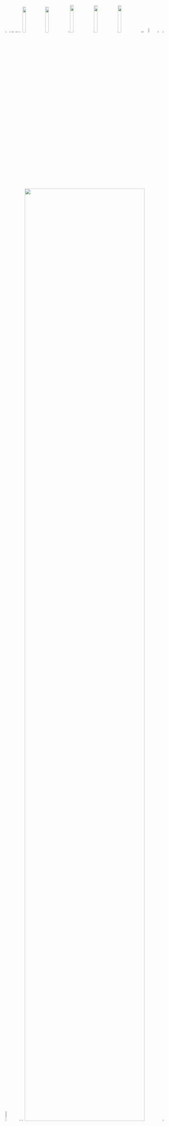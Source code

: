 <picture><source media="(prefers-color-scheme: light)" srcset="https://leonsilicon.github.io/leonsilicon/generator/generated/42d246e86dbd4a939d9ccc6591219bcc57d6183956a6246c35d1be6df80379de6dc778b625a5ca42a5fe7e3c2e8becdc57956223d8f0c57541d751058e937369.png"><source media="(prefers-color-scheme: dark)" srcset="https://leonsilicon.github.io/leonsilicon/generator/generated/6b167f71a782362752b814be67a46b262f0c4ee2dce9500fd24df9311bee952feb206b2402e964e769e77a5884dbb69f9ca52ec778fbc3e705c48cd57eb9dfa8.png"><img src="https://leonsilicon.github.io/leonsilicon/generator/generated/42d246e86dbd4a939d9ccc6591219bcc57d6183956a6246c35d1be6df80379de6dc778b625a5ca42a5fe7e3c2e8becdc57956223d8f0c57541d751058e937369.png" width="2.4822695035460995%" /></picture><a href="#js-contribution-activity"><picture><source media="(prefers-color-scheme: light)" srcset="https://leonsilicon.github.io/leonsilicon/generator/generated/d3d8559acdac9fc85ced576830bafd7b6054c216a3617652f365cbe1a91e5262156d8fbab4839ed3115d4887f244c883cce95b9b506e0ea5529044244658c8aa.png"><source media="(prefers-color-scheme: dark)" srcset="https://leonsilicon.github.io/leonsilicon/generator/generated/0e4cc93fce5aa568da6ce76830853d9cbbc0993c56bb92d5e7bf1bdad06ff401c0b097dd58a67835a23ac0b3cd9b2503fa76ad4206b83212c3768a238467deb3.png"><img src="https://leonsilicon.github.io/leonsilicon/generator/generated/d3d8559acdac9fc85ced576830bafd7b6054c216a3617652f365cbe1a91e5262156d8fbab4839ed3115d4887f244c883cce95b9b506e0ea5529044244658c8aa.png" width="1.4184397163120568%" /></picture></a><picture><source media="(prefers-color-scheme: light)" srcset="https://leonsilicon.github.io/leonsilicon/generator/generated/becc65165b902b95c14ae12bb2eb936e39ae7ad5a983b2c852ad0e49b3e64a09a7da09590d94cb0a40269fea2b2a5caa90ddae87f20719ef25d4b2a5d16c3f81.png"><source media="(prefers-color-scheme: dark)" srcset="https://leonsilicon.github.io/leonsilicon/generator/generated/7fbbe36fef3ff0896a30964782c7d9836c84e98d5e6ec86be12ca676c252addaeedc1a2d15f06bf6f428959c691a500fd7b2ef287777934d4c33d628ebbb1c00.png"><img src="https://leonsilicon.github.io/leonsilicon/generator/generated/becc65165b902b95c14ae12bb2eb936e39ae7ad5a983b2c852ad0e49b3e64a09a7da09590d94cb0a40269fea2b2a5caa90ddae87f20719ef25d4b2a5d16c3f81.png" width="0.9456264775413712%" /></picture><a href="#-the-above-image-is-interactive-try-clicking-on-the-tabs-"><picture><source media="(prefers-color-scheme: light)" srcset="https://leonsilicon.github.io/leonsilicon/generator/generated/1b0c29f41cdd662baacb6a760d01fede85ce0ca131e57560d7313ddb78effadf3fd11d32b28df184006d90cc3cbe29e1021de694d0698ebca5395792e0c6859a.png"><source media="(prefers-color-scheme: dark)" srcset="https://leonsilicon.github.io/leonsilicon/generator/generated/1b4138c079e1db237af31e6cfd1ad0b242398827624defff86a1b7a89fdd556cd817e199df9ae081f8f8fa134788cd7edf136665487aa49e4c2d897d7da791f2.png"><img src="https://leonsilicon.github.io/leonsilicon/generator/generated/1b0c29f41cdd662baacb6a760d01fede85ce0ca131e57560d7313ddb78effadf3fd11d32b28df184006d90cc3cbe29e1021de694d0698ebca5395792e0c6859a.png" width="1.4184397163120568%" /></picture></a><picture><source media="(prefers-color-scheme: light)" srcset="https://leonsilicon.github.io/leonsilicon/generator/generated/becc65165b902b95c14ae12bb2eb936e39ae7ad5a983b2c852ad0e49b3e64a09a7da09590d94cb0a40269fea2b2a5caa90ddae87f20719ef25d4b2a5d16c3f81.png"><source media="(prefers-color-scheme: dark)" srcset="https://leonsilicon.github.io/leonsilicon/generator/generated/7fbbe36fef3ff0896a30964782c7d9836c84e98d5e6ec86be12ca676c252addaeedc1a2d15f06bf6f428959c691a500fd7b2ef287777934d4c33d628ebbb1c00.png"><img src="https://leonsilicon.github.io/leonsilicon/generator/generated/becc65165b902b95c14ae12bb2eb936e39ae7ad5a983b2c852ad0e49b3e64a09a7da09590d94cb0a40269fea2b2a5caa90ddae87f20719ef25d4b2a5d16c3f81.png" width="0.9456264775413712%" /></picture><a href="https://github.com/leonsilicon/leonsilicon/blob/main/readme.markdown"><picture><source media="(prefers-color-scheme: light)" srcset="https://leonsilicon.github.io/leonsilicon/generator/generated/e1374e691e855004cb3ee553567c68cc83f8a1509555889102e015f4e7ed0f39246cbcbba092b71da4f81988b2d391922df1638de2fb1b8eeaf0442b087c2b3e.png"><source media="(prefers-color-scheme: dark)" srcset="https://leonsilicon.github.io/leonsilicon/generator/generated/3369df70373213ef608cb491433601c05448ceffcaa8f6dc9c97bcbc2c6532f328346b1fb8d91990d9fa964d8896fe81022c698468e11322011bafaea52bf062.png"><img src="https://leonsilicon.github.io/leonsilicon/generator/generated/e1374e691e855004cb3ee553567c68cc83f8a1509555889102e015f4e7ed0f39246cbcbba092b71da4f81988b2d391922df1638de2fb1b8eeaf0442b087c2b3e.png" width="1.4184397163120568%" /></picture></a><picture><source media="(prefers-color-scheme: light)" srcset="https://leonsilicon.github.io/leonsilicon/generator/generated/e33eb9fbc7c484e2fcbcdb515899b179e0f482c4232c9da0eefd41ae4db2bbb0a1eb0c7508c6ed838775e1d43c961dd7556c816e4c8b66c2c4ccbc5afd020ba5.png"><source media="(prefers-color-scheme: dark)" srcset="https://leonsilicon.github.io/leonsilicon/generator/generated/4083ca44d8fbdf77750f618cf8a2406bf67b8a785e5c9e1b15735885b15e6ebfbb88780c13feb22609cf959c2a76ed8fcd88f98700e9591121c1bbd41d9455b4.png"><img src="https://leonsilicon.github.io/leonsilicon/generator/generated/e33eb9fbc7c484e2fcbcdb515899b179e0f482c4232c9da0eefd41ae4db2bbb0a1eb0c7508c6ed838775e1d43c961dd7556c816e4c8b66c2c4ccbc5afd020ba5.png" width="2.2458628841607564%" /></picture><a href="https://leonsilicon.com"><picture><source media="(prefers-color-scheme: light)" srcset="https://leonsilicon.github.io/leonsilicon/generator/generated/c018dd35c73a7ccf815cf5d3ec1d4ce842149c3773dbc4ad3547f7cc36871fa0b0b5902f9b84feff3c82447a42424b4fa5caf2e55add999627d39326f55812a9.png"><source media="(prefers-color-scheme: dark)" srcset="https://leonsilicon.github.io/leonsilicon/generator/generated/e2ad626bf8fd369bb48b4afa352ad9055d275461ac07e2d49452dc1ab14f5615c8e75dc188542758f7cd33577bcbb96e7fcf53526730f0205728e133b2bab396.png"><img src="https://leonsilicon.github.io/leonsilicon/generator/generated/c018dd35c73a7ccf815cf5d3ec1d4ce842149c3773dbc4ad3547f7cc36871fa0b0b5902f9b84feff3c82447a42424b4fa5caf2e55add999627d39326f55812a9.png" width="14.420803782505912%" /></picture></a><a href="https://tiktok.com/@leonsilicon"><picture><source media="(prefers-color-scheme: light)" srcset="https://leonsilicon.github.io/leonsilicon/generator/generated/9aed9e0d30d8607161a086e8b304602ea470a4aa3168bf77f64de9d518b80c85940a85133fb13aa667dfd61d1a7c3d857832dd8539418f895017b482ea9aeee2.png"><source media="(prefers-color-scheme: dark)" srcset="https://leonsilicon.github.io/leonsilicon/generator/generated/7b5890a8dd68d900791f8f73af0fff3fe0a4e78eda8adc8bb64f471bad5869f038ae32a6b4ff819d0f23dbea3b156f9cf8b7a59aeee5025e721a969cfba5b3e6.png"><img src="https://leonsilicon.github.io/leonsilicon/generator/generated/9aed9e0d30d8607161a086e8b304602ea470a4aa3168bf77f64de9d518b80c85940a85133fb13aa667dfd61d1a7c3d857832dd8539418f895017b482ea9aeee2.png" width="14.420803782505912%" /></picture></a><picture><source media="(prefers-color-scheme: light)" srcset="https://leonsilicon.github.io/leonsilicon/generator/generated/ac9ab6045061f5b96557bc3d9b3fb2630a1c052990c555ecd4265eff470e0dc033d1df78be97564abd51c3c62efdf88166ac8af179a8ffc5fd2578171039ad68.png"><source media="(prefers-color-scheme: dark)" srcset="https://leonsilicon.github.io/leonsilicon/generator/generated/5e6f9fc4ad31baa9d3d9eed3842fe36490776d3507a8fedafb9bc515f08896d36b9d6bf0b2989b03de3e90311474ade689d9dec18ef404524bbf54a28cb2fa96.png"><img src="https://leonsilicon.github.io/leonsilicon/generator/generated/ac9ab6045061f5b96557bc3d9b3fb2630a1c052990c555ecd4265eff470e0dc033d1df78be97564abd51c3c62efdf88166ac8af179a8ffc5fd2578171039ad68.png" width="1.1820330969267139%" /></picture><a href="https://instagram.com/leonsilicon"><picture><source media="(prefers-color-scheme: light)" srcset="https://leonsilicon.github.io/leonsilicon/generator/generated/70fe32567f4c1575937f35e9f0ed850ecab161eb2b5e6267541b6b7042c3ee08710ad3c1b9dcc4b5d533979dc07dc48f886c3fae327e34d072c55c26b436809c.png"><source media="(prefers-color-scheme: dark)" srcset="https://leonsilicon.github.io/leonsilicon/generator/generated/ba54ffe367904eaad340121ae3dcbd0676dd125fad97c80372ffb097e58d34d2cc1149d8bfb0a3df9db539f31356dbeb602265b6c749b564c3e1169ca83c367f.png"><img src="https://leonsilicon.github.io/leonsilicon/generator/generated/70fe32567f4c1575937f35e9f0ed850ecab161eb2b5e6267541b6b7042c3ee08710ad3c1b9dcc4b5d533979dc07dc48f886c3fae327e34d072c55c26b436809c.png" width="14.893617021276595%" /></picture></a><picture><source media="(prefers-color-scheme: light)" srcset="https://leonsilicon.github.io/leonsilicon/generator/generated/61f0fac5bf85961cb7a7ccc001c9b76104517716b402122d8c130c9c2a8a52a71c217722d31e8d96c6a0d360b7b0129e1cb9501d0a210ec34591bb4aa9b6ade8.png"><source media="(prefers-color-scheme: dark)" srcset="https://leonsilicon.github.io/leonsilicon/generator/generated/c6c8f7599362a9d397a2bb4e245c044b80f852f5726b4be132d65f05640042c04d61f10eff753dc17e67cef95c06ffd44b6a75a0aec27088235f08bb672b8b66.png"><img src="https://leonsilicon.github.io/leonsilicon/generator/generated/61f0fac5bf85961cb7a7ccc001c9b76104517716b402122d8c130c9c2a8a52a71c217722d31e8d96c6a0d360b7b0129e1cb9501d0a210ec34591bb4aa9b6ade8.png" width="0.2364066193853428%" /></picture><a href="https://x.com/leonsilicon"><picture><source media="(prefers-color-scheme: light)" srcset="https://leonsilicon.github.io/leonsilicon/generator/generated/e9702fc0c3ae564ae3caacb650c529a6872265be9ba60c7ebced9772f3ae1dd742f85b15bdbaed3092e8029eb1b19fccd87b2e379f32fdeff983857f78b0b96a.png"><source media="(prefers-color-scheme: dark)" srcset="https://leonsilicon.github.io/leonsilicon/generator/generated/0ab47f90f2ba9d2736e9773e4db759746245c1f842d5c2f932ea4638b3afa37f17c85195a954fe51d4947b5e30c6f2b9f134ba25d8d550296a668ff455e4fe4d.png"><img src="https://leonsilicon.github.io/leonsilicon/generator/generated/e9702fc0c3ae564ae3caacb650c529a6872265be9ba60c7ebced9772f3ae1dd742f85b15bdbaed3092e8029eb1b19fccd87b2e379f32fdeff983857f78b0b96a.png" width="14.775413711583923%" /></picture></a><picture><source media="(prefers-color-scheme: light)" srcset="https://leonsilicon.github.io/leonsilicon/generator/generated/61f0fac5bf85961cb7a7ccc001c9b76104517716b402122d8c130c9c2a8a52a71c217722d31e8d96c6a0d360b7b0129e1cb9501d0a210ec34591bb4aa9b6ade8.png"><source media="(prefers-color-scheme: dark)" srcset="https://leonsilicon.github.io/leonsilicon/generator/generated/c6c8f7599362a9d397a2bb4e245c044b80f852f5726b4be132d65f05640042c04d61f10eff753dc17e67cef95c06ffd44b6a75a0aec27088235f08bb672b8b66.png"><img src="https://leonsilicon.github.io/leonsilicon/generator/generated/61f0fac5bf85961cb7a7ccc001c9b76104517716b402122d8c130c9c2a8a52a71c217722d31e8d96c6a0d360b7b0129e1cb9501d0a210ec34591bb4aa9b6ade8.png" width="0.2364066193853428%" /></picture><a href="https://youtube.com/@leonsilicon"><picture><source media="(prefers-color-scheme: light)" srcset="https://leonsilicon.github.io/leonsilicon/generator/generated/72087ee1841ebceb7a7e3d0074db7bc2dd946bbf32fdf2c330272642b7bf8138d2a7ff02c02912a3b87b9e54c2574f8c812e119406762bcbaa48f59627750ad7.png"><source media="(prefers-color-scheme: dark)" srcset="https://leonsilicon.github.io/leonsilicon/generator/generated/17db144e07845a7629acb8820f238168962e0c395ad8717f1c9e122004d879a640972cb0cd2719a58527e5290b1b3ccf8551281ec673f946067503e33ea74009.png"><img src="https://leonsilicon.github.io/leonsilicon/generator/generated/72087ee1841ebceb7a7e3d0074db7bc2dd946bbf32fdf2c330272642b7bf8138d2a7ff02c02912a3b87b9e54c2574f8c812e119406762bcbaa48f59627750ad7.png" width="14.775413711583923%" /></picture></a><picture><source media="(prefers-color-scheme: light)" srcset="https://leonsilicon.github.io/leonsilicon/generator/generated/7116c8cce1b06da22a028d01ab9c3a317c8ce04e270e2497b5d08ed40cc0e3bebafaee0a4e1a13ce636db81744490236766f24225ff999ef3989307108b7dd30.png"><source media="(prefers-color-scheme: dark)" srcset="https://leonsilicon.github.io/leonsilicon/generator/generated/21fa75ec5944889de62e3488a435d125bb1a87fcb1d2c388da1b7263a97360ac7e00bdfe778040b478b0c3d443794a32a049a50e4b41bccecc94b49c0048f732.png"><img src="https://leonsilicon.github.io/leonsilicon/generator/generated/7116c8cce1b06da22a028d01ab9c3a317c8ce04e270e2497b5d08ed40cc0e3bebafaee0a4e1a13ce636db81744490236766f24225ff999ef3989307108b7dd30.png" width="0.7092198581560284%" /></picture><a href="https://github.com/leonsilicon/leonsilicon/issues/new"><picture><source media="(prefers-color-scheme: light)" srcset="https://leonsilicon.github.io/leonsilicon/generator/generated/d301f7ad490c44c1fa0ebee997ff66c508db85fc2a26ba4960cc260b4fe5166fb85146d397cc8fc4f5707bc2d2ad590d819a3199c794e5a7d8af9a19136cc10b.png"><source media="(prefers-color-scheme: dark)" srcset="https://leonsilicon.github.io/leonsilicon/generator/generated/4cd9a0841afc4023b81d3f1660588c2f358c279943176704c96587f70fad40cad19f2c4363b814f61150d246aafb975ebfcdded6a7fee073e208a9e640dfd4b6.png"><img src="https://leonsilicon.github.io/leonsilicon/generator/generated/d301f7ad490c44c1fa0ebee997ff66c508db85fc2a26ba4960cc260b4fe5166fb85146d397cc8fc4f5707bc2d2ad590d819a3199c794e5a7d8af9a19136cc10b.png" width="3.546099290780142%" /></picture></a><picture><source media="(prefers-color-scheme: light)" srcset="https://leonsilicon.github.io/leonsilicon/generator/generated/3ce1fba71d1d7b2fd7ccb45edcbf2119bf4df09a87a307b0658cd19981b9e2b45a38892113bedd4658085abbaf38321cbbb06fc683a3f294f59a6e065bddb5ee.png"><source media="(prefers-color-scheme: dark)" srcset="https://leonsilicon.github.io/leonsilicon/generator/generated/75fa467c99bc1f3c387ae7964292d5fe84a96883f38297eeb2d4ef6dbb47693be7b96b42d310d040dfa73fbef18b237a07e5e20772f5693f4d3e34d56e43f79d.png"><img src="https://leonsilicon.github.io/leonsilicon/generator/generated/3ce1fba71d1d7b2fd7ccb45edcbf2119bf4df09a87a307b0658cd19981b9e2b45a38892113bedd4658085abbaf38321cbbb06fc683a3f294f59a6e065bddb5ee.png" width="5.91016548463357%" /></picture><a href="https://github.com/leonsilicon/leonsilicon/tree/main/generator"><picture><source media="(prefers-color-scheme: light)" srcset="https://leonsilicon.github.io/leonsilicon/generator/generated/a055d153064d9cb416000409251c4f805f395483a391ff315816aaef1a9efbae45787ed82302f778d74ba998813df61bf417299d1ddfcefc037530cff04ba2a3.png"><source media="(prefers-color-scheme: dark)" srcset="https://leonsilicon.github.io/leonsilicon/generator/generated/3724b78c09c2c9f9a5d80dd6738fa002aef456705f44661a42013185665a59ca98bde4b994d634237491c47e8396aeb693ecbb2d5b8da633ccac3664f32ea303.png"><img src="https://leonsilicon.github.io/leonsilicon/generator/generated/a055d153064d9cb416000409251c4f805f395483a391ff315816aaef1a9efbae45787ed82302f778d74ba998813df61bf417299d1ddfcefc037530cff04ba2a3.png" width="3.309692671394799%" /></picture></a><picture><source media="(prefers-color-scheme: light)" srcset="https://leonsilicon.github.io/leonsilicon/generator/generated/b49409a7335281d6e5fd1e3a3c64ebe47f302aa200e6c71a30f8c562c2bf29a6c958cc91afbd3baa6dcb95f27a7bc6b96a40d620fb9cd44502f1e0dd716bfef1.png"><source media="(prefers-color-scheme: dark)" srcset="https://leonsilicon.github.io/leonsilicon/generator/generated/2f4923e634c47f3c701d2cbe5d40b1ec9afa61b72a47e048071ee4bc62d1c873a252b0de5b0c51c202cb18fecb65488d47b77ca5638b8f50a096da805bcaa687.png"><img src="https://leonsilicon.github.io/leonsilicon/generator/generated/b49409a7335281d6e5fd1e3a3c64ebe47f302aa200e6c71a30f8c562c2bf29a6c958cc91afbd3baa6dcb95f27a7bc6b96a40d620fb9cd44502f1e0dd716bfef1.png" width="0.7092198581560284%" /></picture><picture><source media="(prefers-color-scheme: light)" srcset="https://leonsilicon.github.io/leonsilicon/generator/generated/b20e3b9550b287170be295868f65edac3d4189eae1578aba49d5cab2a69097daf6c5ddf66f8c5300f420b6a3c2f98febbe30091fe23d21e295d0dd825062a45b.png"><source media="(prefers-color-scheme: dark)" srcset="https://leonsilicon.github.io/leonsilicon/generator/generated/09be9b1155de0f2d94cfe9598691acec4a1672be379f0303905dfab2a6489d5bd7c411f52303e18df724cf717ebb1e96e731d18570a99f4890bac37bb5ae0e08.png"><img src="https://leonsilicon.github.io/leonsilicon/generator/generated/b20e3b9550b287170be295868f65edac3d4189eae1578aba49d5cab2a69097daf6c5ddf66f8c5300f420b6a3c2f98febbe30091fe23d21e295d0dd825062a45b.png" width="8.865248226950355%" /></picture><a href="https://github.com/leonsilicon"><picture><source media="(prefers-color-scheme: light)" srcset="https://leonsilicon.github.io/leonsilicon/generator/generated/301bb0a5304de6f0a8dc2a54e4f787641968fc7194c24912cd2e5d5c4619636096e11b3d4d8767d5d2d622dc0580a95247fcc014c38c90bb0714cddea4548a84.png"><source media="(prefers-color-scheme: dark)" srcset="https://leonsilicon.github.io/leonsilicon/generator/generated/b02a6a4fa345c6d0686803ff0b9f699f53a8d3963c4f9d768e587513eb57ce7c19225bac702f282bfca810a525db1b14c2f3c196fbceac38550c17e01b194963.png"><img src="https://leonsilicon.github.io/leonsilicon/generator/generated/301bb0a5304de6f0a8dc2a54e4f787641968fc7194c24912cd2e5d5c4619636096e11b3d4d8767d5d2d622dc0580a95247fcc014c38c90bb0714cddea4548a84.png" width="1.5366430260047281%" /></picture></a><picture><source media="(prefers-color-scheme: light)" srcset="https://leonsilicon.github.io/leonsilicon/generator/generated/b85fb7049a6821fc8915369385a39e8a426a6c17ec6eaac2ce098d829d0ae97ac0e5744b5cc678a3d2dfe65107c88d02863fccfbe3500afd771ecc6e9c200bf8.png"><source media="(prefers-color-scheme: dark)" srcset="https://leonsilicon.github.io/leonsilicon/generator/generated/535b493f970106c9575cf3255aeda3d631c786126d852b9565d181052d41c898cf4709a4fe486e88bc141b68c0e3319726bc2a1770b956206d562d144b7e177e.png"><img src="https://leonsilicon.github.io/leonsilicon/generator/generated/b85fb7049a6821fc8915369385a39e8a426a6c17ec6eaac2ce098d829d0ae97ac0e5744b5cc678a3d2dfe65107c88d02863fccfbe3500afd771ecc6e9c200bf8.png" width="1.8912529550827424%" /></picture><a href="https://leonsilicon.com"><picture><source media="(prefers-color-scheme: light)" srcset="https://leonsilicon.github.io/leonsilicon/generator/generated/a6ae7544998881b33e0c5920e9c5c4ed4bf4484e0c8c0b8df411f7997b927c7cbb0a1728dc1aa4661c1caf23c01ce120f7895fd17a158734a6c7e0ad32be9a46.png"><source media="(prefers-color-scheme: dark)" srcset="https://leonsilicon.github.io/leonsilicon/generator/generated/b0c0e0d39a042c9d059c7fa198b39d0021f6d4ae26a0e13521475a46ad4109677dd22fe9a4a17ab319d7f41bb49cbc05352a90e4af13522e4b2a0afb3d3288fa.png"><img src="https://leonsilicon.github.io/leonsilicon/generator/generated/a6ae7544998881b33e0c5920e9c5c4ed4bf4484e0c8c0b8df411f7997b927c7cbb0a1728dc1aa4661c1caf23c01ce120f7895fd17a158734a6c7e0ad32be9a46.png" width="86.99763593380615%" /></picture></a><picture><source media="(prefers-color-scheme: light)" srcset="https://leonsilicon.github.io/leonsilicon/generator/generated/40204f0bb3f056cd387712574833e372ec284b4c37e97caec0d813d9aa4d1beeb34b21da98920c2c9569423e31f5f24c89c17cacf2cec5b7f36961bb069e1c96.png"><source media="(prefers-color-scheme: dark)" srcset="https://leonsilicon.github.io/leonsilicon/generator/generated/0fd638bb4d3a7074e452f41b317ffe12850cee1d3443da176b69f1e298326ab6b4309bff39d94385f8db7de98eda196e2fd07b1feb207c2663aee3eaea07fac5.png"><img src="https://leonsilicon.github.io/leonsilicon/generator/generated/40204f0bb3f056cd387712574833e372ec284b4c37e97caec0d813d9aa4d1beeb34b21da98920c2c9569423e31f5f24c89c17cacf2cec5b7f36961bb069e1c96.png" width="0.7092198581560284%" /></picture><picture><source media="(prefers-color-scheme: light)" srcset="https://leonsilicon.github.io/leonsilicon/generator/generated/dacc3a458be152d251169fd60a5eb0c370ccb7444125c784455e774e7dacff9fcea3f6127cc5087b97fd48cb5a0ef1ec2db4ce38ab931f81e5b810708a7ce450.png"><source media="(prefers-color-scheme: dark)" srcset="https://leonsilicon.github.io/leonsilicon/generator/generated/dea91aa48b8c064c430eca3dfd3f16c38b9a83faf593122ce56b65d357edd0e9e6234fcc024c1b5722e26b3ba146134320856f33900e1c54a5ea078ff1395864.png"><img src="https://leonsilicon.github.io/leonsilicon/generator/generated/dacc3a458be152d251169fd60a5eb0c370ccb7444125c784455e774e7dacff9fcea3f6127cc5087b97fd48cb5a0ef1ec2db4ce38ab931f81e5b810708a7ce450.png" width="100%" /></picture><picture><source media="(prefers-color-scheme: light)" srcset="https://leonsilicon.github.io/leonsilicon/generator/generated/351903b727a772b56f04b8da981a323bd1d5147219c9be8582fc99b1a319ffce02c2699e63ccb1713e56312a369775cedef245571b185142cabd23c5009e56ae.png"><source media="(prefers-color-scheme: dark)" srcset="https://leonsilicon.github.io/leonsilicon/generator/generated/8d9a32be6205202e8022ad29a0dd69f501e84236bc67107f0600b97b0c2f2309960a1c5d7a1768b65f1f978c5ac2ab9e8c9273847221891e02bfd8019e6ea457.png"><img src="https://leonsilicon.github.io/leonsilicon/generator/generated/351903b727a772b56f04b8da981a323bd1d5147219c9be8582fc99b1a319ffce02c2699e63ccb1713e56312a369775cedef245571b185142cabd23c5009e56ae.png" width="20.44917257683215%" /></picture><a href="https://linkedin.com/in/leonsilicon"><picture><source media="(prefers-color-scheme: light)" srcset="https://leonsilicon.github.io/leonsilicon/generator/generated/916055bbc229e683ef6ae6c497ebd189a9b223e43a4276030a24279e760963ced95afa2cebf567a26f3599185082a3e7f8da7f83d2847832a2c30026d9d3fb13.png"><source media="(prefers-color-scheme: dark)" srcset="https://leonsilicon.github.io/leonsilicon/generator/generated/7324c10262ae6d9b8130f2f4b8f41dce2b104eefccc1759a7693295382ed6b644090acf0fa683be09eed978c1b26a6c12d52401bcc9d9bc6f3d95126e4d1fcb1.png"><img src="https://leonsilicon.github.io/leonsilicon/generator/generated/916055bbc229e683ef6ae6c497ebd189a9b223e43a4276030a24279e760963ced95afa2cebf567a26f3599185082a3e7f8da7f83d2847832a2c30026d9d3fb13.png" width="15.839243498817968%" /></picture></a><picture><source media="(prefers-color-scheme: light)" srcset="https://leonsilicon.github.io/leonsilicon/generator/generated/e88c6750adda151b1e2e79a0be2628a5cdc92230f0ee68a60a4c69a7af05847b602d8eee4fcf02c277a021db4470b67dc6bb5f5ef7098f6e1ec3a1496c9f79ba.png"><source media="(prefers-color-scheme: dark)" srcset="https://leonsilicon.github.io/leonsilicon/generator/generated/fff32df726a4c7a7492bd8db56c780a7c8acdeb455256474df43d61f245918c24c424dc7ff478d78d057dbb4472a85450f8c243a9a63bbc33f9616f98b4a0959.png"><img src="https://leonsilicon.github.io/leonsilicon/generator/generated/e88c6750adda151b1e2e79a0be2628a5cdc92230f0ee68a60a4c69a7af05847b602d8eee4fcf02c277a021db4470b67dc6bb5f5ef7098f6e1ec3a1496c9f79ba.png" width="6.8557919621749415%" /></picture><a href="https://devpost.com/leonsilicon"><picture><source media="(prefers-color-scheme: light)" srcset="https://leonsilicon.github.io/leonsilicon/generator/generated/7b186a69f39ed2242b09442be3bedfc78463eba6cc98d4933523c3d38a6cc12d0e5bdf0d58994beb908813e9ad12ecc32e5d906e5af998fafa16733c58a5b515.png"><source media="(prefers-color-scheme: dark)" srcset="https://leonsilicon.github.io/leonsilicon/generator/generated/34f2cdb1009a26e63b1e204360357eccde44be4b37c6d155478225c401cebbd88fc83d2da05d3dccee9b19e342c63c313a006c44f5b205089c61b957879a5b0c.png"><img src="https://leonsilicon.github.io/leonsilicon/generator/generated/7b186a69f39ed2242b09442be3bedfc78463eba6cc98d4933523c3d38a6cc12d0e5bdf0d58994beb908813e9ad12ecc32e5d906e5af998fafa16733c58a5b515.png" width="13.59338061465721%" /></picture></a><picture><source media="(prefers-color-scheme: light)" srcset="https://leonsilicon.github.io/leonsilicon/generator/generated/703f5a2ec200e7e8bf98e5d3c751086c531e6764d2e4205588335df0573f5824aeaba90ae2c341e4712edf61bf091e15d1cc0a00464e91fdbea89751579c942a.png"><source media="(prefers-color-scheme: dark)" srcset="https://leonsilicon.github.io/leonsilicon/generator/generated/50034f079954749f9d1dbe7aabc72b5019e6b84ab91081ad695ae6ea96b4bfa1a220e35f97d2ba986a4078a8d3be708a25130406d743a3b4ec9ff1e657677e86.png"><img src="https://leonsilicon.github.io/leonsilicon/generator/generated/703f5a2ec200e7e8bf98e5d3c751086c531e6764d2e4205588335df0573f5824aeaba90ae2c341e4712edf61bf091e15d1cc0a00464e91fdbea89751579c942a.png" width="6.8557919621749415%" /></picture><a href="https://tiktok.com/@leonsilicon"><picture><source media="(prefers-color-scheme: light)" srcset="https://leonsilicon.github.io/leonsilicon/generator/generated/982e6451d8211f3d40c1e489a0bc23a2209ae221c4a858b5ca6b574d67f223ee50b6eb29363ee5ef7151c123d1b958531b191a65611360ec69f8613bbcb38678.png"><source media="(prefers-color-scheme: dark)" srcset="https://leonsilicon.github.io/leonsilicon/generator/generated/17a55ca41b84f3cbcf9f44328f7bdcc5d050fc79513f8f3e5d6a9416f92979bbe084d6b103fe15df90325e870f7339a326cc8ca4da6d97100cd644cb00189c44.png"><img src="https://leonsilicon.github.io/leonsilicon/generator/generated/982e6451d8211f3d40c1e489a0bc23a2209ae221c4a858b5ca6b574d67f223ee50b6eb29363ee5ef7151c123d1b958531b191a65611360ec69f8613bbcb38678.png" width="15.839243498817968%" /></picture></a><picture><source media="(prefers-color-scheme: light)" srcset="https://leonsilicon.github.io/leonsilicon/generator/generated/cc4e3b61cf2aeb0cd17d1eb34566b6d9370f784711166bce27982007566e8391375319b7689b7de947c98c8c46419ef75fa881bddc073f5fab5662c4b934931a.png"><source media="(prefers-color-scheme: dark)" srcset="https://leonsilicon.github.io/leonsilicon/generator/generated/c81207d127ae1a6bf19947cd8e4a98d4bad7dc7815fe5e3c7968775707dd8dc1a9d6faf8638532e7c8bb6dce12d66a4571450c360617c612778e6660ff07011a.png"><img src="https://leonsilicon.github.io/leonsilicon/generator/generated/cc4e3b61cf2aeb0cd17d1eb34566b6d9370f784711166bce27982007566e8391375319b7689b7de947c98c8c46419ef75fa881bddc073f5fab5662c4b934931a.png" width="20.56737588652482%" /></picture><picture><source media="(prefers-color-scheme: light)" srcset="https://leonsilicon.github.io/leonsilicon/generator/generated/b0d6e9c7eccf8662efc48f6dc088bfa5286d3d73c1e0290be0b9ed4216daf1a61bf00980d43b755de494978c864d8aded335c27f3f53151305e43559e7742d66.png"><source media="(prefers-color-scheme: dark)" srcset="https://leonsilicon.github.io/leonsilicon/generator/generated/4bd9b63922a665f70ac5d6949a71b94822152385db51adafdefaf4dd1d69af779be0e8f349a51a66ada534fabf67e4631bce44dd4df9b13e7cd0beddea9a083c.png"><img src="https://leonsilicon.github.io/leonsilicon/generator/generated/b0d6e9c7eccf8662efc48f6dc088bfa5286d3d73c1e0290be0b9ed4216daf1a61bf00980d43b755de494978c864d8aded335c27f3f53151305e43559e7742d66.png" width="16.78486997635934%" /></picture><a href="https://github.com/leonsilicon/leonsilicon/blob/main/README.md#leonsilicon"><picture><source media="(prefers-color-scheme: light)" srcset="https://leonsilicon.github.io/leonsilicon/generator/generated/a04a4888acfe1b01187b05ce697cbb373519bccc8306945545006af9666e9926175aab9c19d170f564b47fc13227f686f31d0fc717a268a7e91b6061a128b727.png"><source media="(prefers-color-scheme: dark)" srcset="https://leonsilicon.github.io/leonsilicon/generator/generated/5fb183aaea18b844a1462eb00c16df796c537384335a33167623d2d8f822691571d51ef1ff889ae4c33900ac0aca129d316dda55c0f192c239468f955cd0b1c8.png"><img src="https://leonsilicon.github.io/leonsilicon/generator/generated/a04a4888acfe1b01187b05ce697cbb373519bccc8306945545006af9666e9926175aab9c19d170f564b47fc13227f686f31d0fc717a268a7e91b6061a128b727.png" width="43.61702127659575%" /></picture></a><picture><source media="(prefers-color-scheme: light)" srcset="https://leonsilicon.github.io/leonsilicon/generator/generated/cca3db74d0e163fac87c20dd458777bf6dd2bffe9dfd3085a0eb1c0009d9ad3967a322fc92a9b0d67c1cbdb133c330a1c24dfe3b59a62d000f508eadb5d6da11.png"><source media="(prefers-color-scheme: dark)" srcset="https://leonsilicon.github.io/leonsilicon/generator/generated/99737ace9ccc83e2e04bc2f4a37c29e37a5b4c91e05a0af22e37cf2cca98851dfc10bad7a4eaf631b5350c7340fbbffa40be0a908c7ed2519d161ff44323bd56.png"><img src="https://leonsilicon.github.io/leonsilicon/generator/generated/cca3db74d0e163fac87c20dd458777bf6dd2bffe9dfd3085a0eb1c0009d9ad3967a322fc92a9b0d67c1cbdb133c330a1c24dfe3b59a62d000f508eadb5d6da11.png" width="3.4278959810874707%" /></picture><a href="https://www.tiktok.com/@leonsilicon/video/7350626104736025862"><picture><source media="(prefers-color-scheme: light)" srcset="https://leonsilicon.github.io/leonsilicon/generator/generated/6aa5e6c3aa59d301a1b3340658c99df58b0f45286d1cecc879ff570db9a5005077938175fd5c47e6cc8dd9371403b6cb9fbb521c406eac8122e902fbe044d107.png"><source media="(prefers-color-scheme: dark)" srcset="https://leonsilicon.github.io/leonsilicon/generator/generated/f52ce38bfa7d35e31a6adbeaabee7e2989897934b3d8022a8548c5f260c025942593b660025163a2223b6c9fd4d18ed35f73202ace768dd11218a0c71841e24c.png"><img src="https://leonsilicon.github.io/leonsilicon/generator/generated/6aa5e6c3aa59d301a1b3340658c99df58b0f45286d1cecc879ff570db9a5005077938175fd5c47e6cc8dd9371403b6cb9fbb521c406eac8122e902fbe044d107.png" width="19.38534278959811%" /></picture></a><picture><source media="(prefers-color-scheme: light)" srcset="https://leonsilicon.github.io/leonsilicon/generator/generated/b0d6e9c7eccf8662efc48f6dc088bfa5286d3d73c1e0290be0b9ed4216daf1a61bf00980d43b755de494978c864d8aded335c27f3f53151305e43559e7742d66.png"><source media="(prefers-color-scheme: dark)" srcset="https://leonsilicon.github.io/leonsilicon/generator/generated/4bd9b63922a665f70ac5d6949a71b94822152385db51adafdefaf4dd1d69af779be0e8f349a51a66ada534fabf67e4631bce44dd4df9b13e7cd0beddea9a083c.png"><img src="https://leonsilicon.github.io/leonsilicon/generator/generated/b0d6e9c7eccf8662efc48f6dc088bfa5286d3d73c1e0290be0b9ed4216daf1a61bf00980d43b755de494978c864d8aded335c27f3f53151305e43559e7742d66.png" width="16.78486997635934%" /></picture><picture><source media="(prefers-color-scheme: light)" srcset="https://leonsilicon.github.io/leonsilicon/generator/generated/f265ad954dad74e5004c6ee771b8139ad95f5a6e847be9ba9ecad37c0dd2dd2bfb160ffc376d813693e3152997b53d2739f21679890114591f3f35e7efbf1939.png"><source media="(prefers-color-scheme: dark)" srcset="https://leonsilicon.github.io/leonsilicon/generator/generated/6323f7e698cbfc928b6a56417d58203b6397d2d98875ef55b1e85d8ae8f98c15a0e12ee06c7018eda91094722c571d978a569e7ede07eb6ccf60b1b1d506b54e.png"><img src="https://leonsilicon.github.io/leonsilicon/generator/generated/f265ad954dad74e5004c6ee771b8139ad95f5a6e847be9ba9ecad37c0dd2dd2bfb160ffc376d813693e3152997b53d2739f21679890114591f3f35e7efbf1939.png" width="16.78486997635934%" /></picture><a href="https://github.com/leonsilicon/leonsilicon/blob/main/README.md#leonsilicon"><picture><source media="(prefers-color-scheme: light)" srcset="https://leonsilicon.github.io/leonsilicon/generator/generated/readme-light.d2f469a0d5557da9fa1cef750d4d90119a23df1073efab5b820b9597172ecfa99a3f57272f368adbd20ac1cd9cea8fcf9dd39dae6c8f40cb1ac55ce5351632c6.png"><source media="(prefers-color-scheme: dark)" srcset="https://leonsilicon.github.io/leonsilicon/generator/generated/readme-dark.6aa3dac439563e73df48bbda5d9eee9621af63a816aaa29fc43048026e2b48231898a817e4a4015bdea14b0fce6187f3964aca928232d0ea4bf2a8ed51cc8a03.png"><img src="https://leonsilicon.github.io/leonsilicon/generator/generated/readme-light.d2f469a0d5557da9fa1cef750d4d90119a23df1073efab5b820b9597172ecfa99a3f57272f368adbd20ac1cd9cea8fcf9dd39dae6c8f40cb1ac55ce5351632c6.png" width="43.61702127659575%" /></picture></a><picture><source media="(prefers-color-scheme: light)" srcset="https://leonsilicon.github.io/leonsilicon/generator/generated/f65b27883f75290dc100440d92c49688ddb73279d5d98a14aeafa8010676962c7d8ee23b5c8268ca0ead1f8059fd6650b50462fc589cc6114611aee44d341bd0.png"><source media="(prefers-color-scheme: dark)" srcset="https://leonsilicon.github.io/leonsilicon/generator/generated/c19ea2040e13f4aa212e31f99d2305853f3c3ad2bd7eddf5ad0d0cd09cc26025f7f9e85ea1e2ef0def4ae06b7fa9d9130d6807c7b3b687a1bb69452183bbb389.png"><img src="https://leonsilicon.github.io/leonsilicon/generator/generated/f65b27883f75290dc100440d92c49688ddb73279d5d98a14aeafa8010676962c7d8ee23b5c8268ca0ead1f8059fd6650b50462fc589cc6114611aee44d341bd0.png" width="3.4278959810874707%" /></picture><a href="https://www.tiktok.com/@leonsilicon/video/7350626104736025862"><picture><source media="(prefers-color-scheme: light)" srcset="https://leonsilicon.github.io/leonsilicon/generator/generated/fe21e3e0369b3a0a67cace612870caca96e7a1d3cdcf261f6d78d975ccb6201c445753bfcc9394a48ab13e17e86daac03f26f94f97004fc19168e2c9d394777c.png"><source media="(prefers-color-scheme: dark)" srcset="https://leonsilicon.github.io/leonsilicon/generator/generated/2863142baf28c09c89a40dc65d4dbfea76befa15e6f2de980c50ecbd15b2cc8799ca2aecb04716a5ea226a1ecd22b3ce563023f3b614ae9c33efbb99ba623da4.png"><img src="https://leonsilicon.github.io/leonsilicon/generator/generated/fe21e3e0369b3a0a67cace612870caca96e7a1d3cdcf261f6d78d975ccb6201c445753bfcc9394a48ab13e17e86daac03f26f94f97004fc19168e2c9d394777c.png" width="19.38534278959811%" /></picture></a><picture><source media="(prefers-color-scheme: light)" srcset="https://leonsilicon.github.io/leonsilicon/generator/generated/f265ad954dad74e5004c6ee771b8139ad95f5a6e847be9ba9ecad37c0dd2dd2bfb160ffc376d813693e3152997b53d2739f21679890114591f3f35e7efbf1939.png"><source media="(prefers-color-scheme: dark)" srcset="https://leonsilicon.github.io/leonsilicon/generator/generated/6323f7e698cbfc928b6a56417d58203b6397d2d98875ef55b1e85d8ae8f98c15a0e12ee06c7018eda91094722c571d978a569e7ede07eb6ccf60b1b1d506b54e.png"><img src="https://leonsilicon.github.io/leonsilicon/generator/generated/f265ad954dad74e5004c6ee771b8139ad95f5a6e847be9ba9ecad37c0dd2dd2bfb160ffc376d813693e3152997b53d2739f21679890114591f3f35e7efbf1939.png" width="16.78486997635934%" /></picture><picture><source media="(prefers-color-scheme: light)" srcset="https://leonsilicon.github.io/leonsilicon/generator/generated/a77c3a41c6c70781ea5ec5a6f62c898128197ce7e2d6a68a5de071c200f7be6017e98413cca40b5219ce9eb2c58e2fc90f17e407781db07ac152011af30e9ee7.png"><source media="(prefers-color-scheme: dark)" srcset="https://leonsilicon.github.io/leonsilicon/generator/generated/91dc85ba4fd5f6e40d774cf7a875dc53ed3b49f32c5b52e4167ad8b890f9641227c275dd680120d09d25123fbbe7e77ce3aae6f1b1fc313f3492167a20bc4c6b.png"><img src="https://leonsilicon.github.io/leonsilicon/generator/generated/a77c3a41c6c70781ea5ec5a6f62c898128197ce7e2d6a68a5de071c200f7be6017e98413cca40b5219ce9eb2c58e2fc90f17e407781db07ac152011af30e9ee7.png" width="63.829787234042556%" /></picture><a href="https://www.tiktok.com/@leonsilicon/video/7350626104736025862"><picture><source media="(prefers-color-scheme: light)" srcset="https://leonsilicon.github.io/leonsilicon/generator/generated/ceefb5f88b3d34abb271300f7562f3744b726a989b9df5874a46e7c1934ce9fc32a5e7eaf234f7dbb057a41625891b0136e2df827a3e80437318eb57825ccda7.png"><source media="(prefers-color-scheme: dark)" srcset="https://leonsilicon.github.io/leonsilicon/generator/generated/c31cfbad835c6cd0b0888d47256fa74de82890105b868c06d4431b913fff76237cf084328f65b9bb008cca9dc3b1caae71220471289a8e0c9e8399a76c608e8d.png"><img src="https://leonsilicon.github.io/leonsilicon/generator/generated/ceefb5f88b3d34abb271300f7562f3744b726a989b9df5874a46e7c1934ce9fc32a5e7eaf234f7dbb057a41625891b0136e2df827a3e80437318eb57825ccda7.png" width="19.38534278959811%" /></picture></a><picture><source media="(prefers-color-scheme: light)" srcset="https://leonsilicon.github.io/leonsilicon/generator/generated/d3c48bdbbe03faad355d9ff0f79ce86f7a3b1b2520b8ad973c7adad8f731ba873eeb8b4962517d0a5df85fedad81d618349172ade2c8b3fc72ff82977d37d00b.png"><source media="(prefers-color-scheme: dark)" srcset="https://leonsilicon.github.io/leonsilicon/generator/generated/d95e54f11b8398d9140517e733ee229c81aa518707e2e73ed7bb5579f241bc38f80c5c8a972229d648af87226e6c859a6b5fdc84ba20bd1ce2f7847015cca991.png"><img src="https://leonsilicon.github.io/leonsilicon/generator/generated/d3c48bdbbe03faad355d9ff0f79ce86f7a3b1b2520b8ad973c7adad8f731ba873eeb8b4962517d0a5df85fedad81d618349172ade2c8b3fc72ff82977d37d00b.png" width="16.78486997635934%" /></picture><picture><source media="(prefers-color-scheme: light)" srcset="https://leonsilicon.github.io/leonsilicon/generator/generated/d4a5fb2040b86ce11a85a71d1446f9653e5e1d65c1754acd7fc453f2cf2142de15561a553adc35cfbad224c316b796bad06e923ccc77bd4d9f3aaf216b4a1f11.png"><source media="(prefers-color-scheme: dark)" srcset="https://leonsilicon.github.io/leonsilicon/generator/generated/5ace97e40e1fe06b830e3fbbefc6a2df7b4ebe839a728cb92cc2f44215ec4235879853a74d420b9392010f3cd3975b349be08fa7b2e42a05306228edd586b1b9.png"><img src="https://leonsilicon.github.io/leonsilicon/generator/generated/d4a5fb2040b86ce11a85a71d1446f9653e5e1d65c1754acd7fc453f2cf2142de15561a553adc35cfbad224c316b796bad06e923ccc77bd4d9f3aaf216b4a1f11.png" width="35.1063829787234%" /></picture><a href="https://tunnel.dev"><picture><source media="(prefers-color-scheme: light)" srcset="https://leonsilicon.github.io/leonsilicon/generator/generated/397b81863f2945a2dcd3f5bf63616fde0dfcd5327892e0f4713818849a7cd6afc1c6350f6f1c24b6b82cca4d14583e21cff27af602893e21fbc32de8edc7db7c.png"><source media="(prefers-color-scheme: dark)" srcset="https://leonsilicon.github.io/leonsilicon/generator/generated/59c073f13f7dedae28f8a2214c61ded39b8b33513aefd7c1eac3bee8a017d18d4ca64a96740b6ee9a7ab5f09c7fb9aaaae1e0accc942ce3af251e8d274453965.png"><img src="https://leonsilicon.github.io/leonsilicon/generator/generated/397b81863f2945a2dcd3f5bf63616fde0dfcd5327892e0f4713818849a7cd6afc1c6350f6f1c24b6b82cca4d14583e21cff27af602893e21fbc32de8edc7db7c.png" width="4.846335697399527%" /></picture></a><a href="https://github.com/leonsilicon/leonsilicon/issues/new"><picture><source media="(prefers-color-scheme: light)" srcset="https://leonsilicon.github.io/leonsilicon/generator/generated/d2d575789c5d597adc99f74f38056fb48a125d80009c3c0cea5d3c5aa4996a11342d13866cb721c8b19745648c3058195874631214ae1f18c7c091f06a2f90e0.png"><source media="(prefers-color-scheme: dark)" srcset="https://leonsilicon.github.io/leonsilicon/generator/generated/84702daa0fe8ee8933f78199a6928b533ee9ac438d6f05833c29bfc7f319c7351debcec986c1db3a4574e75a0902d4e6693608fe8eb2f8623c05123f3bf36e88.png"><img src="https://leonsilicon.github.io/leonsilicon/generator/generated/d2d575789c5d597adc99f74f38056fb48a125d80009c3c0cea5d3c5aa4996a11342d13866cb721c8b19745648c3058195874631214ae1f18c7c091f06a2f90e0.png" width="5.08274231678487%" /></picture></a><picture><source media="(prefers-color-scheme: light)" srcset="https://leonsilicon.github.io/leonsilicon/generator/generated/98444ce080a4ac98cfd858a46e677b9770471ee1ee1fdcebaf2a0b5100d93d81e47a4d14caf0c7003f715a578abd26e7849f6aa4745d89aad1f012053f88198e.png"><source media="(prefers-color-scheme: dark)" srcset="https://leonsilicon.github.io/leonsilicon/generator/generated/448e335a74d34a94a7d96196e28e572e39ba6d365a7e352d443f677dca8b397faa3229e09a5f1a58dbe5ae270e63655fb24e32fe3d240216e1589bc2316d6afb.png"><img src="https://leonsilicon.github.io/leonsilicon/generator/generated/98444ce080a4ac98cfd858a46e677b9770471ee1ee1fdcebaf2a0b5100d93d81e47a4d14caf0c7003f715a578abd26e7849f6aa4745d89aad1f012053f88198e.png" width="1.0638297872340425%" /></picture><a href="https://github.com/leonsilicon"><picture><source media="(prefers-color-scheme: light)" srcset="https://leonsilicon.github.io/leonsilicon/generator/generated/f10cea011d2b901e0c3d3dfb958a732c0af350bb9fc0b3f77dbf01b5a0144b104b336e03ff1c77398e5d61ae369a1d37017178237a11da059501ebc00950ee9a.png"><source media="(prefers-color-scheme: dark)" srcset="https://leonsilicon.github.io/leonsilicon/generator/generated/c29c135b15c7be4e1a4f36cc5e1cdac749f30c962d06147c2d6845ab897504330bf4c303503a703ccd763301eaf60c7fa76ef7aac038f6e10d618963b2ef2517.png"><img src="https://leonsilicon.github.io/leonsilicon/generator/generated/f10cea011d2b901e0c3d3dfb958a732c0af350bb9fc0b3f77dbf01b5a0144b104b336e03ff1c77398e5d61ae369a1d37017178237a11da059501ebc00950ee9a.png" width="3.546099290780142%" /></picture></a><picture><source media="(prefers-color-scheme: light)" srcset="https://leonsilicon.github.io/leonsilicon/generator/generated/f427060a118f1150eacb9ec24b31f74c3a70bd5d6cac24e65813a4c926dd1e43868ad97ce227e1a70b43906f5d12a9aa124e8719fa6eec1a972e9c32a3408649.png"><source media="(prefers-color-scheme: dark)" srcset="https://leonsilicon.github.io/leonsilicon/generator/generated/3830306a14f31829a1d406cf04a85cfc383fcf35a99ccab1492e99d631991f9cc41ba55f3d295dc729504da46d2bedb9f32c62c11bd21f5d579117b5e05caeda.png"><img src="https://leonsilicon.github.io/leonsilicon/generator/generated/f427060a118f1150eacb9ec24b31f74c3a70bd5d6cac24e65813a4c926dd1e43868ad97ce227e1a70b43906f5d12a9aa124e8719fa6eec1a972e9c32a3408649.png" width="0.7092198581560284%" /></picture><a href="https://github.com/davidarthurthomas"><picture><source media="(prefers-color-scheme: light)" srcset="https://leonsilicon.github.io/leonsilicon/generator/generated/e2e1ba75c58ada3881b16ca20161244187f02f79cc4c759597e81417c293d414bbf8243a2a05bd98cd00de40ed1848a664d72d6530dc42c881fa11e8178de861.png"><source media="(prefers-color-scheme: dark)" srcset="https://leonsilicon.github.io/leonsilicon/generator/generated/868ccd484567a6dbc3a18b5cdbf34886a3ffdbb22e199a6670bf820db37716bccc4f54b72255510b920eb1bb96b01c88b0ab03b086f70050f7a6517d6a25d5e9.png"><img src="https://leonsilicon.github.io/leonsilicon/generator/generated/e2e1ba75c58ada3881b16ca20161244187f02f79cc4c759597e81417c293d414bbf8243a2a05bd98cd00de40ed1848a664d72d6530dc42c881fa11e8178de861.png" width="3.546099290780142%" /></picture></a><picture><source media="(prefers-color-scheme: light)" srcset="https://leonsilicon.github.io/leonsilicon/generator/generated/1510e3838b7c0a421715370dc97f3d17f0e29c2047fd82611d83e397409c4dbd44345e1b51d703e76b371f30bb4720837c8644ef56d3df73356a8f5af803696c.png"><source media="(prefers-color-scheme: dark)" srcset="https://leonsilicon.github.io/leonsilicon/generator/generated/ca7f9580796618a95dc66f04b9e92802206df4b0564175ed682622a8c5887a2bb98f6fc36d6939ec8773b5de2f7908c85078b955a8551a6225b8c122c301a0b9.png"><img src="https://leonsilicon.github.io/leonsilicon/generator/generated/1510e3838b7c0a421715370dc97f3d17f0e29c2047fd82611d83e397409c4dbd44345e1b51d703e76b371f30bb4720837c8644ef56d3df73356a8f5af803696c.png" width="1.0638297872340425%" /></picture><a href="https://discord.gg/zMw6ZF2qCf"><picture><source media="(prefers-color-scheme: light)" srcset="https://leonsilicon.github.io/leonsilicon/generator/generated/97b3b6cd83b8a22bdd51a9264c47528d137cf6652cb8fdd695636629f39b4e2ffaab3cbc3f9c0d37cea6fd277a1564e775868c3c2cfded469a0ff80a63f869ab.png"><source media="(prefers-color-scheme: dark)" srcset="https://leonsilicon.github.io/leonsilicon/generator/generated/6b6da6bfbff08c5660d6890819545de3baf2d5978eb795b8e5999e81f178a42896a1bbf76f348ca4bc9cb9646b921947c0d5eeff1d41867011084494242a85ba.png"><img src="https://leonsilicon.github.io/leonsilicon/generator/generated/97b3b6cd83b8a22bdd51a9264c47528d137cf6652cb8fdd695636629f39b4e2ffaab3cbc3f9c0d37cea6fd277a1564e775868c3c2cfded469a0ff80a63f869ab.png" width="4.964539007092199%" /></picture></a><a href="https://www.youtube.com/watch?v=dQw4w9WgXcQ"><picture><source media="(prefers-color-scheme: light)" srcset="https://leonsilicon.github.io/leonsilicon/generator/generated/85d9dad0c8137367dbd055291fff01d0aafca1d2e37c9bee62b450b353a6e68f5d6b18ee647a225d72cee1f87aeafdc5ce98e5b367e44cde5a954c1ac9bc3b9e.png"><source media="(prefers-color-scheme: dark)" srcset="https://leonsilicon.github.io/leonsilicon/generator/generated/0aa4b48a0e6fa4215c9610427af1d443087c6a158a1c61f903804be970317dd17454f78164894ed308ca44a56446c37f0efc74cfe99d1301e8215df7ce5182c4.png"><img src="https://leonsilicon.github.io/leonsilicon/generator/generated/85d9dad0c8137367dbd055291fff01d0aafca1d2e37c9bee62b450b353a6e68f5d6b18ee647a225d72cee1f87aeafdc5ce98e5b367e44cde5a954c1ac9bc3b9e.png" width="4.964539007092199%" /></picture></a><a href="https://www.tiktok.com/@leonsilicon/video/7350626104736025862"><picture><source media="(prefers-color-scheme: light)" srcset="https://leonsilicon.github.io/leonsilicon/generator/generated/0462a9a185a491179dcd656181f16cd172fd428b999563f0f60bc170bb93d6f877109a311c202d2178d0c2478896125a1a245c9868e3bea90994180cb6f0f24c.png"><source media="(prefers-color-scheme: dark)" srcset="https://leonsilicon.github.io/leonsilicon/generator/generated/adfac1ff95007cb294fc2b163e01d51a7ea8641340945345634c178ecd98616291db451d823437aec496589aaca9cd865f4e664e079e1e5633acc7ef2da66813.png"><img src="https://leonsilicon.github.io/leonsilicon/generator/generated/0462a9a185a491179dcd656181f16cd172fd428b999563f0f60bc170bb93d6f877109a311c202d2178d0c2478896125a1a245c9868e3bea90994180cb6f0f24c.png" width="18.321513002364064%" /></picture></a><picture><source media="(prefers-color-scheme: light)" srcset="https://leonsilicon.github.io/leonsilicon/generator/generated/5ffb41ecd092524be94b1ffbdbc661ad3830a4d9c8c76d96a0077df2a78621b43eabcaba4e6a1e22c298f77e16c0f1fc844ad5e9cecf9eb5c92b7d811c715dee.png"><source media="(prefers-color-scheme: dark)" srcset="https://leonsilicon.github.io/leonsilicon/generator/generated/57abbbc45c72ef0b5ffbd648ac9f2ede52f5bdcb04b6949a076ae3b54c80e1841bed52faed0f5185c12fb488afb467b5a529b01284ecb577ffccd4639c54881d.png"><img src="https://leonsilicon.github.io/leonsilicon/generator/generated/5ffb41ecd092524be94b1ffbdbc661ad3830a4d9c8c76d96a0077df2a78621b43eabcaba4e6a1e22c298f77e16c0f1fc844ad5e9cecf9eb5c92b7d811c715dee.png" width="16.78486997635934%" /></picture>
###### 👆 The above image is interactive! Try clicking on the tabs :)